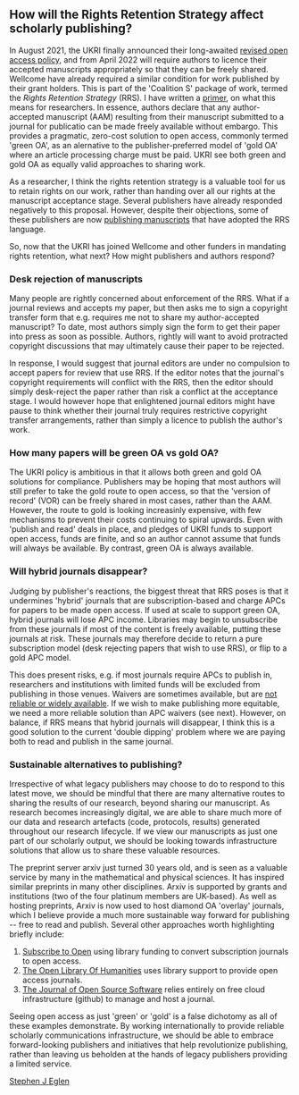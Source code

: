 ## How will the Rights Retention Strategy affect scholarly publishing?

In August 2021, the UKRI finally announced their long-awaited [revised
open access
policy](https://www.ukri.org/news/ukri-announces-new-open-access-policy/),
and from April 2022 will require authors to licence their accepted
manuscripts appropriately so that they can be freely shared.  Wellcome
have already required a similar condition for work published by their
grant holders.  This is part of the 'Coalition S' package of work,
termed the *Rights Retention Strategy* (RRS).  I have written a
[primer](https://bit.ly/rrs-primer), on what this means for
researchers.  In essence, authors declare that any author-accepted
manuscript (AAM) resulting from their manuscript submitted to a
journal for publicatio can be made freely available without embargo.
This provides a pragmatic, zero-cost solution to open access, commonly
termed 'green OA', as an alernative to the publisher-preferred model
of 'gold OA' where an article processing charge must be paid.  UKRI
see both green and gold OA as equally valid approaches to sharing
work.

As a researcher, I think the rights retention strategy is a valuable
tool for us to retain rights on our work, rather than handing over all
our rights at the manuscript acceptance stage.  Several publishers
have already responded negatively to this proposal.  However, despite
their objections, some of these publishers are now [publishing
manuscripts](Ross?) that have adopted the RRS language.

So, now that the UKRI has joined Wellcome and other funders in
mandating rights retention, what next?  How might publishers and
authors respond?

### Desk rejection of manuscripts

Many people are rightly concerned about enforcement of the RRS.  What
if a journal reviews and accepts my paper, but then asks me to sign a
copyright transfer form that e.g. requires me not to share my
author-accepted manuscript?  To date, most authors simply sign the
form to get their paper into press as soon as possible.  Authors,
rightly will want to avoid protracted copyright discussions that may
ultimately cause their paper to be rejected.

In response, I would suggest that journal editors are under no
compulsion to accept papers for review that use RRS.  If the editor
notes that the journal's copyright requirements will conflict with the
RRS, then the editor should simply desk-reject the paper rather than
risk a conflict at the acceptance stage.  I would however hope that
enlightened journal editors might have pause to think whether their
journal truly requires restrictive copyright transfer arrangements,
rather than simply a licence to publish the author's work.

### How many papers will be green OA vs gold OA?

The UKRI policy is ambitious in that it allows both green and gold OA
solutions for compliance.  Publishers may be hoping that most authors
will still prefer to take the gold route to open access, so that the
'version of record' (VOR) can be freely shared in most cases, rather
than the AAM.  However, the route to gold is looking increasinly
expensive, with few mechanisms to prevent their costs continuing to
spiral upwards.  Even with 'publish and read' deals in place, and
pledges of UKRI funds to support open access, funds are finite, and so
an author cannot assume that funds will always be available.  By
contrast, green OA is always available.

### Will hybrid journals disappear?

Judging by publisher's reactions, the biggest threat that RRS poses is
that it undermines 'hybrid' journals that are subscription-based and
charge APCs for papers to be made open access.  If used at scale to
support green OA, hybrid journals will lose APC income.  Libraries may
begin to unsubscribe from these journals if most of the content is
freely available, putting these journals at risk.  These journals may
therefore decide to return a pure subscription model (desk rejecting
papers that wish to use RRS), or flip to a gold APC model.

This does present risks, e.g. if most journals require APCs to publish
in, researchers and institutions with limited funds will be excluded
from publishing in those venues.  Waivers are sometimes available, but
are [not reliable or widely
available](https://www.nature.com/articles/d41586-021-02173-7).  If we
wish to make publishing more equitable, we need a more reliable
solution than APC waivers (see next).  However, on balance, if RRS
means that hybrid journals will disappear, I think this is a good
solution to the current 'double dipping' problem where we are paying
both to read and publish in the same journal.

### Sustainable alternatives to publishing?

Irrespective of what legacy publishers may choose to do to respond to
this latest move, we should be mindful that there are many alternative
routes to sharing the results of our research, beyond sharing our
manuscript.  As research becomes increasingly digital, we are able to
share much more of our data and research artefacts (code, protocols,
results) generated throughout our research lifecycle.  If we view our
manuscripts as just one part of our scholarly output, we should be
looking towards infrastructure solutions that allow us to share these
valuable resources.

The preprint server arxiv just turned 30 years old, and is seen as a
valuable service by many in the mathematical and physical sciences.
It has inspired similar preprints in many other disciplines.  Arxiv is
supported by grants and institutions (two of the four platinum members
are UK-based).  As well as hosting preprints, Arxiv is now used to
host diamond OA 'overlay' journals, which I believe provide a much
more sustainable way forward for publishing -- free to read and
publish.  Several other approaches worth highlighting briefly include:

1. [Subscribe to Open](https://subscribetoopencommunity.org/) using
   library funding to convert subscription journals to open access.
2. [The Open Library Of Humanities](https://www.openlibhums.org/) uses
   library support to provide open access journals.
3. [The Journal of Open Source Software](https://joss.theoj.org/)
   relies entirely on free cloud infrastructure (github) to manage and
   host a journal.

Seeing open access as just 'green' or 'gold' is a false dichotomy as
all of these examples demonstrate.  By working internationally to
provide reliable scholarly communications infrastructure, we should be
able to embrace forward-looking publishers and initiatives that help
revolutionize publishing, rather than leaving us beholden at the hands
of legacy publishers providing a limited service.


[Stephen J Eglen](https://orcid.org/0000-0001-8607-8025)

